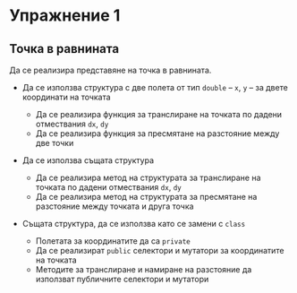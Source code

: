 Упражнение 1
============

Точка в равнината
-----------------
Да се реализира представяне на точка в равнината.

- Да се използва структура с две полета от тип `double` – `x`, `y` – за 
двете координати на точката
  - Да се реализира функция за транслиране на точката по дадени отмествания
  `dx`, `dy`
  - Да се реализира функция за пресмятане на разстояние между две точки

- Да се използва същата структура
  - Да се реализира метод на структурата за транслиране на точката по дадени
  отмествания `dx`, `dy`
  - Да се реализира метод на структурата за пресмятане на разстояние между
  точката и друга точка

- Същата структура, да се използва като се замени с `class`
  - Полетата за координатите да са `private`
  - Да се реализират `public` селектори и мутатори за координатите на точката
  - Методите за транслиране и намиране на разстояние да използват публичните
  селектори и мутатори
